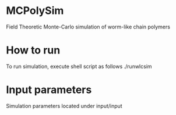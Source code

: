 # MCPolySim
Field Theoretic Monte-Carlo simulation of worm-like chain polymers

# How to run
To run simulation, execute shell script as follows
./runwlcsim

# Input parameters
Simulation parameters located under input/input
